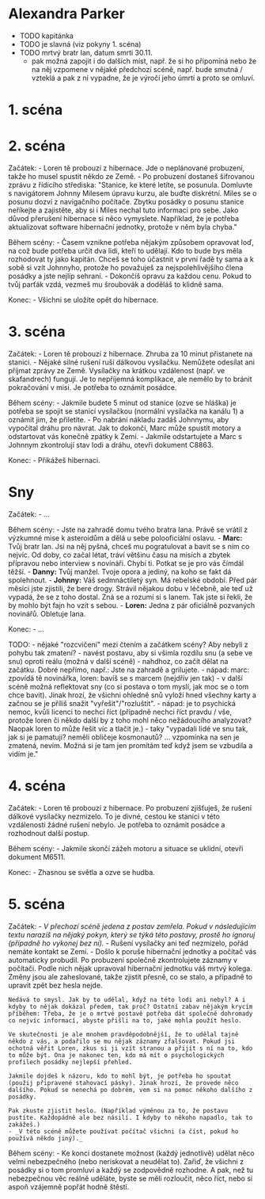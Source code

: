 # Alexandra Parker

- TODO kapitánka
- TODO je slavná (viz pokyny 1. scéna)
- TODO mrtvý bratr Ian, datum smrti 30.11.
    - pak možná zapojit i do dalších míst, např. že si ho připomíná nebo že na něj vzpomene v nějaké předchozí scéně, např. bude smutná / vzteklá a pak z ní vypadne, že je výročí jeho úmrtí a proto se omluví.

# 1. scéna

# 2. scéna

Začátek:
    - Loren tě probouzí z hibernace. Jde o neplánované probuzení, takže ho musel spustit někdo ze Země.
    - Po probuzení dostaneš šifrovanou zprávu z řídícího střediska: "Stanice, ke které letíte, se posunula. Domluvte s navigátorem Johnny Milesem úpravu kurzu, ale buďte diskrétní. Miles se o posunu dozví z navigačního počítače. Zbytku posádky o posunu stanice neříkejte a zajistěte, aby si i Miles nechal tuto informaci pro sebe. Jako důvod přerušení hibernace si něco vymyslete. Například, že je potřeba aktualizovat software hibernační jednotky, protože v něm byla chyba."

Během scény:
    - Časem vznikne potřeba nějakým způsobem opravovat loď, na což bude potřeba určit dva lidi, kteří to udělají. Kdo to bude bys měla rozhodovat ty jako kapitán. Chceš se toho účastnit v první řadě ty sama a k sobě si vzít Johnnyho, protože ho považuješ za nejspolehlivějšího člena posádky a jste nejlíp sehraní.
    - Dokončíš opravu za každou cenu. Pokud to tvůj parťák vzdá, vezmeš mu šroubovák a doděláš to klidně sama.

Konec:
    - Všichni se uložíte opět do hibernace.

# 3. scéna

Začátek:
    - Loren tě probouzí z hibernace. Zhruba za 10 minut přistanete na stanici.
    - Nějaké silné rušení ruší dálkovou vysílačku. Nemůžete odesílat ani příjmat zprávy ze Země. Vysílačky na krátkou vzdálenost (např. ve skafandrech) fungují. Je to nepříjemná komplikace, ale nemělo by to bránit pokračování v misi. Je potřeba to oznámit posádce.

Během scény:
    - Jakmile budete 5 minut od stanice (ozve se hláška) je potřeba se spojit se stanicí vysílačkou (normální vysílačka na kanálu 1) a oznámit jim, že přiletíte.
    - Po nabrání nákladu zadáš Johnnymu, aby vypočítal dráhu pro návrat. Jak to dokončí, Marc může spustit motory a odstartovat vás konečně zpátky k Zemi. <!-- TODO nápad před startem aby řekla děkovný proslov, pro lepší drama -->
    - Jakmile odstartujete a Marc s Johnnym zkontrolují stav lodi a dráhu, otevři dokument C8863.

Konec:
    - Přikážeš hibernaci.

# Sny

Začátek:
    - ...

Během scény:
    - Jste na zahradě domu tvého bratra Iana. Právě se vrátil z výzkumné mise k asteroidům a dělá u sebe polooficiální oslavu.
    - __Marc:__ Tvůj bratr Ian. Jsi na něj pyšná, chceš mu pogratulovat a bavit se s ním co nejvíc. Od doby, co začal létat, tráví většinu času na misích a zbytek přípravou nebo interview s novináři. Chybí ti. Potkat se je pro vás čímdál těžší.
    - __Danny:__ Tvůj manžel. Tvoje opora a jediný, na koho se fakt dá spolehnout.
    - __Johnny:__ Váš sedmnáctiletý syn. Má rebelské období. Před pár měsíci jste zjistili, že bere drogy. Strávil nějakou dobu v léčebně, ale teď už vypadá, že se z toho dostal. Zná se a rozumí si s Ianem. Tak jste si řekli, že by mohlo být fajn ho vzít s sebou.
    - __Loren:__ Jedna z pár oficiálně pozvaných novinářů. Obletuje Iana.

Konec:
    - ...

TODO:
    - nějaké "rozcvičení" mezi čtením a začátkem scény? Aby nebyli z pohybu tak zmatení?
    - navést postavu, aby si všimla rozdílu snu (a sebe ve snu) oproti reálu (možná v další scéně)
    - nahdhoz, co začít dělat na začátku. Dobré nepřímo, např.: Jste na zahradě a grilujete.
        - nápad: marc: zpovídá tě novinářka, loren: bavíš se s marcem (nejdřív jen tak)
    - v další scéně možná reflektovat sny (co si postava o tom myslí, jak moc se o tom chce bavit). Jinak hrozí, že všichni ohledně snů vyloží hned všechny karty a začnou se je příliš snažit "vyřešit"/"rozluštit".
        - nápad: je to psychická nemoc, kvůli licenci to nechci říct (případně nechci říct pravdu / vše, protože loren či někdo další by z toho mohl něco nežádoucího analyzovat? Naopak loren to může řešit víc a tlačit je.)
        - taky "vypadali lidé ve snu tak, jak si je pamatuji? neměli obličeje kosmonautů? ... vzpomínka na sen je zmatená, nevím. Možná si je tam jen promítám teď když jsem se vzbudila a vidím je."

# 4. scéna

Začátek:
    - Loren tě probouzí z hibernace. Po probuzení zjišťuješ, že rušení dálkové vysílačky nezmizelo. To je divné, cestou ke stanici v této vzdálenosti žádné rušení nebylo. Je potřeba to oznámit posádce a rozhodnout další postup.

Během scény:
    - Jakmile skončí zážeh motoru a situace se uklidní, otevři dokument M6511.

Konec:
    - Zhasnou se světla a ozve se hudba.

# 5. scéna

Začátek:
    - _V přechozí scéně jedena z postav zemřela. Pokud v následujícím textu narazíš na nějaký pokyn, který se týká této postavy, prostě ho ignoruj (případně ho vykonej bez ní)._
    - Rušení vysílačky ani teď nezmizelo, pořád nemáte kontakt se Zemí.
    - Došlo k poruše hibernační jednotky a počítač vás automaticky probudil. Po probuzení společně zkontrolujete záznamy v počítači. Podle nich nějak upravoval hibernační jednotku váš mrtvý kolega. Změny jsou ale zaheslované, takže zjistit přesně, co se stalo, a případně to upravit zpět bez hesla nejde.

    Nedává to smysl. Jak by to udělal, když na této lodi ani nebyl? A i kdyby to nějak dokázal předem, tak proč? Ostatní zabav nějakým krycím příběhem: Třeba, že je o mrtvé postavě potřeba dát společně dohromady co nejvíc informací, abyste přišli na to, jaké mohla použít heslo.

    Ve skutečnosti je ale mnohem pravděpodobnější, že to udělal tajně někdo z vás, a podařilo se mu nějak záznamy zfalšovat. Pokud jsi ochotná věřit Loren, zkus si ji vzít stranou a přijít s ní na to, kdo to může být. Ona je nakonec ten, kdo má mít o psychologických profilech posádky nejlepší přehled.

    Jakmile dojdeš k názoru, kdo to mohl být, je potřeba ho spoutat (použij připravené stahovací pásky). Jinak hrozí, že provede něco dalšího. Pokud se nenechá po dobrém, vem si na pomoc někoho dalšího z posádky.

    Pak zkuste zjistit heslo. (Například výměnou za to, že postavu pustíte. Každopádně ale bez násilí. I kdyby to někoho napadlo, tak to zakážeš.)
    - _V této scéně můžete používat počítač všichni (a číst, pokud ho používá někdo jiný)._

Během scény:
    - Ke konci dostanete možnost (každý jednotlivě) udělat něco velmi nebezpečného (nebo neriskovat a neudělat to). Zařiď, že všichni z posádky si o tom promluví a každý se zodpovědně rozhodne. A pak, než tu nebezpečnou věc reálně uděláte, byste se měli rozloučit, něco říct, nebo si aspoň vzájemně popřát hodně štěstí.

